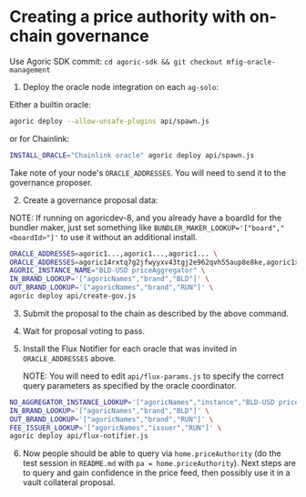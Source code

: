 # Creating a price authority with on-chain governance

Use Agoric SDK commit: `cd agoric-sdk && git checkout mfig-oracle-management`

1. Deploy the oracle node integration on each `ag-solo`:

Either a builtin oracle:

```sh
agoric deploy --allow-unsafe-plugins api/spawn.js
```

or for Chainlink:

```sh
INSTALL_ORACLE="Chainlink oracle" agoric deploy api/spawn.js
```

Take note of your node's `ORACLE_ADDRESSES`.  You will need to send it to the
governance proposer.

2. Create a governance proposal data:

NOTE: If running on agoricdev-8, and you already have a boardId for the bundler
maker, just set something like `BUNDLER_MAKER_LOOKUP='["board","<boardId>"]'` to
use it without an additional install.

```sh
ORACLE_ADDRESSES=agoric1...,agoric1...,agoric1... \
ORACLE_ADDRESSES=agoric14rxtq7g2jfwyyxv43tgj2e962qvh55aup8e8ke,agoric1xm6lhkzapupmyulgkzjukqyvjndkpptt2qg47d,agoric1vqkgfumpn8j5v8zv45h66sls6stawzg0rjjsvh \
AGORIC_INSTANCE_NAME="BLD-USD priceAggregator" \
IN_BRAND_LOOKUP='["agoricNames","brand","BLD"]' \
OUT_BRAND_LOOKUP='["agoricNames","brand","RUN"]' \
agoric deploy api/create-gov.js
```

3. Submit the proposal to the chain as described by the above command.

4. Wait for proposal voting to pass.

5. Install the Flux Notifier for each oracle that was invited in
   `ORACLE_ADDRESSES` above.
   
   NOTE: You will need to edit `api/flux-params.js` to specify the correct query
   parameters as specified by the oracle coordinator.

```sh
NO_AGGREGATOR_INSTANCE_LOOKUP='["agoricNames","instance","BLD-USD priceAggregator"]' \
IN_BRAND_LOOKUP='["agoricNames","brand","BLD"]' \
OUT_BRAND_LOOKUP='["agoricNames","brand","RUN"]' \
FEE_ISSUER_LOOKUP='["agoricNames","issuer","RUN"]' \
agoric deploy api/flux-notifier.js
```

6. Now people should be able to query via `home.priceAuthority` (do the test
   session in `README.md` with `pa = home.priceAuthority`).  Next steps are to
   query and gain confidence in the price feed, then possibly use it in a vault
   collateral proposal.
